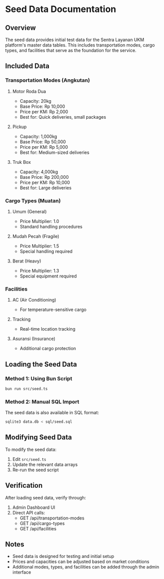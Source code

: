 # Seed Data Documentation

## Overview
The seed data provides initial test data for the Sentra Layanan UKM platform's master data tables. This includes transportation modes, cargo types, and facilities that serve as the foundation for the service.

## Included Data

### Transportation Modes (Angkutan)
1. Motor Roda Dua
   - Capacity: 20kg
   - Base Price: Rp 10,000
   - Price per KM: Rp 2,000
   - Best for: Quick deliveries, small packages

2. Pickup
   - Capacity: 1,000kg
   - Base Price: Rp 50,000
   - Price per KM: Rp 5,000
   - Best for: Medium-sized deliveries

3. Truk Box
   - Capacity: 4,000kg
   - Base Price: Rp 200,000
   - Price per KM: Rp 10,000
   - Best for: Large deliveries

### Cargo Types (Muatan)
1. Umum (General)
   - Price Multiplier: 1.0
   - Standard handling procedures
   
2. Mudah Pecah (Fragile)
   - Price Multiplier: 1.5
   - Special handling required
   
3. Berat (Heavy)
   - Price Multiplier: 1.3
   - Special equipment required

### Facilities
1. AC (Air Conditioning)
   - For temperature-sensitive cargo
   
2. Tracking
   - Real-time location tracking
   
3. Asuransi (Insurance)
   - Additional cargo protection

## Loading the Seed Data

### Method 1: Using Bun Script
```bash
bun run src/seed.ts
```

### Method 2: Manual SQL Import
The seed data is also available in SQL format:
```bash
sqlite3 data.db < sql/seed.sql
```

## Modifying Seed Data
To modify the seed data:
1. Edit `src/seed.ts`
2. Update the relevant data arrays
3. Re-run the seed script

## Verification
After loading seed data, verify through:
1. Admin Dashboard UI
2. Direct API calls:
   - GET /api/transportation-modes
   - GET /api/cargo-types
   - GET /api/facilities

## Notes
- Seed data is designed for testing and initial setup
- Prices and capacities can be adjusted based on market conditions
- Additional modes, types, and facilities can be added through the admin interface